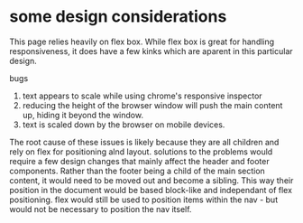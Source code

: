 # some design considerations
This page relies heavily on flex box. While flex box is great
for handling responsiveness, it does have a few kinks which 
are aparent in this particular design.

bugs
1. text appears to scale while using chrome's responsive inspector
2. reducing the height of the browser window will push the main content up, hiding it beyond the window.
3. text is scaled down by the browser on mobile devices.

The root cause of these issues is likely because they are all children and rely on flex for positioning alnd layout.
solutions to the problems would require a few design changes that mainly affect the header and footer components.
Rather than the footer being a child of the main section content, it would need to be moved out and become a sibling. This way their position in the document would be based block-like and independant of flex positioning. flex would still be used to position items within the nav - but would not be necessary to position the nav itself.

